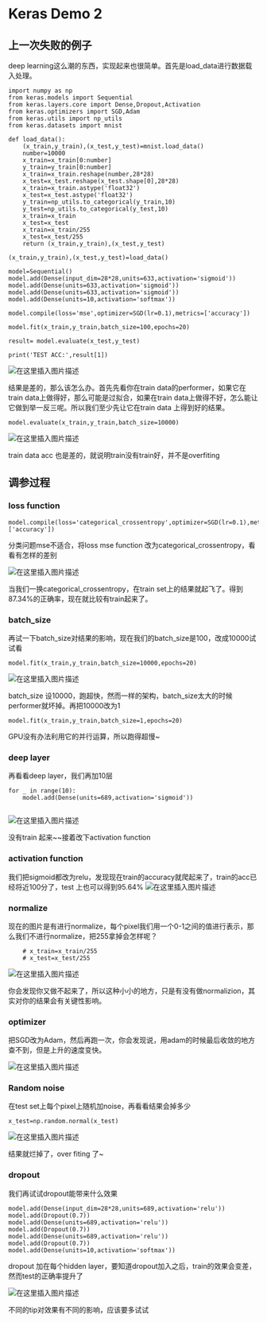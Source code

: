 # Keras Demo 2
## 上一次失败的例子
deep learning这么潮的东西，实现起来也很简单。首先是load_data进行数据载入处理。
```
import numpy as np
from keras.models import Sequential
from keras.layers.core import Dense,Dropout,Activation
from keras.optimizers import SGD,Adam
from keras.utils import np_utils
from keras.datasets import mnist

def load_data():
	(x_train,y_train),(x_test,y_test)=mnist.load_data()
	number=10000
	x_train=x_train[0:number]
	y_train=y_train[0:number]
	x_train=x_train.reshape(number,28*28)
	x_test=x_test.reshape(x_test.shape[0],28*28)
	x_train=x_train.astype('float32')
	x_test=x_test.astype('float32')
	y_train=np_utils.to_categorical(y_train,10)
	y_test=np_utils.to_categorical(y_test,10)
	x_train=x_train
	x_test=x_test
	x_train=x_train/255
	x_test=x_test/255
	return (x_train,y_train),(x_test,y_test)

(x_train,y_train),(x_test,y_test)=load_data()

model=Sequential()
model.add(Dense(input_dim=28*28,units=633,activation='sigmoid'))
model.add(Dense(units=633,activation='sigmoid'))
model.add(Dense(units=633,activation='sigmoid'))
model.add(Dense(units=10,activation='softmax'))

model.compile(loss='mse',optimizer=SGD(lr=0.1),metrics=['accuracy'])

model.fit(x_train,y_train,batch_size=100,epochs=20)

result= model.evaluate(x_test,y_test)

print('TEST ACC:',result[1])
```
![在这里插入图片描述](./res/chapter19_1.png)

结果是差的，那么该怎么办。首先先看你在train data的performer，如果它在train data上做得好，那么可能是过拟合，如果在train data上做得不好，怎么能让它做到举一反三呢。所以我们至少先让它在train data 上得到好的结果。
```
model.evaluate(x_train,y_train,batch_size=10000)
```
![在这里插入图片描述](./res/chapter19_2.png)

train data acc 也是差的，就说明train没有train好，并不是overfiting
## 调参过程
### loss function
```
model.compile(loss='categorical_crossentropy',optimizer=SGD(lr=0.1),metrics=['accuracy'])
```
分类问题mse不适合，将loss mse function 改为categorical_crossentropy，看看有怎样的差别

![在这里插入图片描述](./res/chapter19_3.png)

当我们一换categorical_crossentropy，在train set上的结果就起飞了。得到87.34%的正确率，现在就比较有train起来了。
### batch_size
再试一下batch_size对结果的影响，现在我们的batch_size是100，改成10000试试看

```
model.fit(x_train,y_train,batch_size=10000,epochs=20)
```
![在这里插入图片描述](./res/chapter19_4.png)

batch_size 设10000，跑超快，然而一样的架构，batch_size太大的时候performer就坏掉。再把10000改为1
```
model.fit(x_train,y_train,batch_size=1,epochs=20)
```
GPU没有办法利用它的并行运算，所以跑得超慢~
### deep layer
再看看deep layer，我们再加10层
```
for _ in range(10):
	model.add(Dense(units=689,activation='sigmoid'))
	
```
![在这里插入图片描述](./res/chapter19_5.png)

没有train 起来~~接着改下activation function
### activation function
我们把sigmoid都改为relu，发现现在train的accuracy就爬起来了，train的acc已经将近100分了，test 上也可以得到95.64%
![在这里插入图片描述](./res/chapter19_6.png)

### normalize
现在的图片是有进行normalize，每个pixel我们用一个0-1之间的值进行表示，那么我们不进行normalize，把255拿掉会怎样呢？
```
	# x_train=x_train/255
	# x_test=x_test/255
```
![在这里插入图片描述](./res/chapter19_7.png)

你会发现你又做不起来了，所以这种小小的地方，只是有没有做normalizion，其实对你的结果会有关键性影响。

### optimizer
把SGD改为Adam，然后再跑一次，你会发现说，用adam的时候最后收敛的地方查不到，但是上升的速度变快。

![在这里插入图片描述](./res/chapter19_8.png)

### Random noise
在test set上每个pixel上随机加noise，再看看结果会掉多少
```
x_test=np.random.normal(x_test)
```

![在这里插入图片描述](./res/chapter19_9.png)

结果就烂掉了，over fiting 了~
### dropout
我们再试试dropout能带来什么效果
```
model.add(Dense(input_dim=28*28,units=689,activation='relu'))
model.add(Dropout(0.7))
model.add(Dense(units=689,activation='relu'))
model.add(Dropout(0.7))
model.add(Dense(units=689,activation='relu'))
model.add(Dropout(0.7))
model.add(Dense(units=10,activation='softmax'))

```

dropout 加在每个hidden layer，要知道dropout加入之后，train的效果会变差，然而test的正确率提升了

![在这里插入图片描述](./res/chapter19_10.png)

不同的tip对效果有不同的影响，应该要多试试
